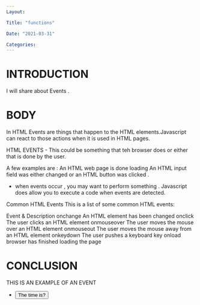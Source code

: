 ```yaml
---
Layout:

Title: "functions"

Date: "2021-03-31"

Categories:
---
```

# INTRODUCTION
I will share about Events .

# BODY
In HTML Events are things that happen to the HTML elements.Javascript can react to those actions when it is used in HTML pages.

HTML EVENTS - This could be something that teh browser does or either that is done by the user.

A few examples are :
An HTML web page is done loading
An HTML input field was either changed or an HTML button was clicked .
- when events occur , you may want to perform something . Javascript does allow you to execute a code when events are detected.


Common HTML Events
This is a list of some common HTML events:

Event &     Description
onchange 	 An HTML element has been changed
onclick	The  user clicks an HTML element
onmouseover	 The user moves the mouse over an HTML element
onmouseout	 The user moves the mouse away from an HTML element
onkeydown	 The user pushes a keyboard key
onload	     browser has finished loading the page

# CONCLUSION 
THIS IS AN EXAMPLE OF AN EVENT
- <button onclick="document.getElementById('Btn').innerHTML = Date()">The time is?</button>